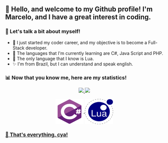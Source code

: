 ## 👋 Hello, and welcome to my Github profile! I'm Marcelo, and I have a great interest in coding.

### 👀 Let's talk a bit about myself!
- 📌 I just started my coder career, and my objective is to become a Full-Stack developer.
- 📖 The languages that I'm currently learning are C#, Java Script and PHP.
- 🔎 The only language that I know is Lua.
- ✨ I'm from Brazil, but I can understand and speak english.

### 📊 Now that you know me, here are my statistics!
<div align="center">
  <a href="https://github.com/MAgiusti">
  <img height="170em" src="https://github-readme-stats.vercel.app/api?username=MAgiusti&show_icons=true&theme=dark&include_all_commits=true&count_private=true"/>
  <img height="170em" src="https://github-readme-stats.vercel.app/api/top-langs/?username=MAgiusti&layout=compact&langs_count=7&theme=dark"/>
</div>

<div style="display: inline_block" align="center"><br>
  <img align="center" alt="Marcelo-C#" height="80" width="90" src="https://raw.githubusercontent.com/devicons/devicon/master/icons/csharp/csharp-original.svg">
  <img align="center" alt="Marcelo-Lua" height="80" width="90" src="https://raw.githubusercontent.com/devicons/devicon/master/icons/lua/lua-original-wordmark.svg">
</div>

### 👋 That's everything, cya!
